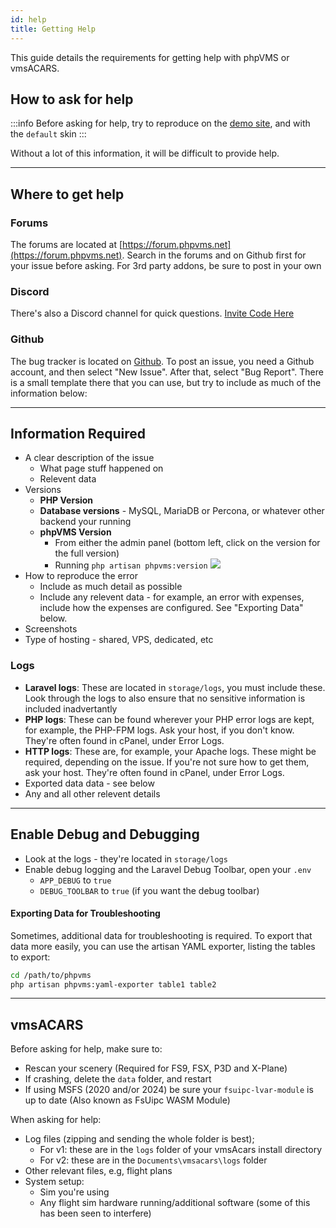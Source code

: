 ```yaml
---
id: help
title: Getting Help
---
```


This guide details the requirements for getting help with phpVMS or vmsACARS.


## How to ask for help

:::info
Before asking for help, try to reproduce on the [demo site](https://demo.phpvms.net), and with the `default` skin
:::

Without a lot of this information, it will be difficult to provide help.

---

## Where to get help

### Forums

The forums are located at [https://forum.phpvms.net](https://forum.phpvms.net). Search in the forums and on Github first for your issue before asking. For 3rd party addons, be sure to post in your own

### Discord

There's also a Discord channel for quick questions. [Invite Code Here](https://discord.gg/wvAmMnd)

### Github

The bug tracker is located on [Github](https://github.com/nabeelio/phpvms/issues). To post an issue, you need a Github account, and then select "New Issue". After that, select "Bug Report". There is a small template there that you can use, but try to include as much of the information below:

---

## Information Required

- A clear description of the issue
    - What page stuff happened on
    - Relevent data
- Versions
    - **PHP Version**
    - **Database versions** - MySQL, MariaDB or Percona, or whatever other backend your running
    - **phpVMS Version**
        - From either the admin panel (bottom left, click on the version for the full version) 
        - Running `php artisan phpvms:version`
        ![](img/version.png)
- How to reproduce the error 
    - Include as much detail as possible
    - Include any relevent data - for example, an error with expenses, include how the expenses are configured. See "Exporting Data" below.
- Screenshots
- Type of hosting - shared, VPS, dedicated, etc

### Logs

- **Laravel logs**: These are located in `storage/logs`, you must include these. Look through the logs to also ensure that no sensitive information is included inadvertantly
- **PHP logs**: These can be found wherever your PHP error logs are kept, for example, the PHP-FPM logs. Ask your host, if you don't know. They're often found in cPanel, under Error Logs.
- **HTTP logs**: These are, for example, your Apache logs. These might be required, depending on the issue. If you're not sure how to get them, ask your host. They're often found in cPanel, under Error Logs.
- Exported data data - see below
- Any and all other relevent details

---

## Enable Debug and Debugging

- Look at the logs - they're located in `storage/logs`
- Enable debug logging and the Laravel Debug Toolbar, open your `.env`
    - `APP_DEBUG` to `true`
    - `DEBUG_TOOLBAR` to `true` (if you want the debug toolbar)

#### Exporting Data for Troubleshooting

Sometimes, additional data for troubleshooting is required. To export that data more easily, you can use the artisan YAML exporter, listing the tables to export:

```bash
cd /path/to/phpvms
php artisan phpvms:yaml-exporter table1 table2
```

---

## vmsACARS

Before asking for help, make sure to:

- Rescan your scenery (Required for FS9, FSX, P3D and X-Plane)  
- If crashing, delete the `data` folder, and restart
- If using MSFS (2020 and/or 2024) be sure your `fsuipc-lvar-module` is up to date (Also known as FsUipc WASM Module)

When asking for help:

- Log files (zipping and sending the whole folder is best);  
  - For v1: these are in the `logs` folder of your vmsAcars install directory  
  - For v2: these are in the `Documents\vmsacars\logs` folder
- Other relevant files, e.g, flight plans
- System setup:
    - Sim you're using
    - Any flight sim hardware running/additional software (some of this has been seen to interfere)
